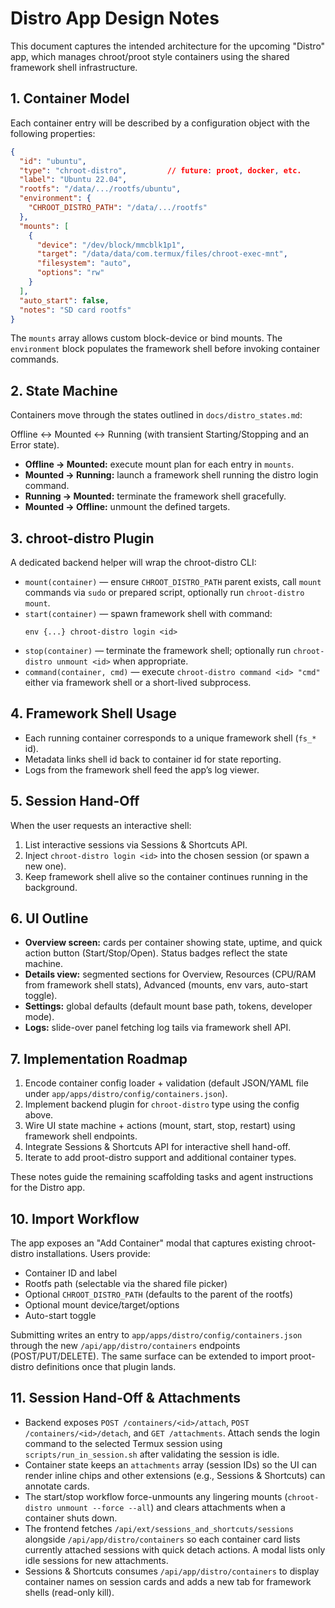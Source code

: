 # Distro App Design Notes

This document captures the intended architecture for the upcoming "Distro" app,
which manages chroot/proot style containers using the shared framework shell
infrastructure.

## 1. Container Model

Each container entry will be described by a configuration object with the
following properties:

```json
{
  "id": "ubuntu",
  "type": "chroot-distro",         // future: proot, docker, etc.
  "label": "Ubuntu 22.04",
  "rootfs": "/data/.../rootfs/ubuntu",
  "environment": {
    "CHROOT_DISTRO_PATH": "/data/.../rootfs"
  },
  "mounts": [
    {
      "device": "/dev/block/mmcblk1p1",
      "target": "/data/data/com.termux/files/chroot-exec-mnt",
      "filesystem": "auto",
      "options": "rw"
    }
  ],
  "auto_start": false,
  "notes": "SD card rootfs"
}
```

The `mounts` array allows custom block-device or bind mounts. The `environment`
block populates the framework shell before invoking container commands.

## 2. State Machine

Containers move through the states outlined in `docs/distro_states.md`:

Offline ↔ Mounted ↔ Running (with transient Starting/Stopping and an Error state).

- **Offline → Mounted:** execute mount plan for each entry in `mounts`.
- **Mounted → Running:** launch a framework shell running the distro login command.
- **Running → Mounted:** terminate the framework shell gracefully.
- **Mounted → Offline:** unmount the defined targets.

## 3. chroot-distro Plugin

A dedicated backend helper will wrap the chroot-distro CLI:

- `mount(container)` — ensure `CHROOT_DISTRO_PATH` parent exists, call `mount`
  commands via `sudo` or prepared script, optionally run `chroot-distro mount`.
- `start(container)` — spawn framework shell with command:
  ```
  env {...} chroot-distro login <id>
  ```
- `stop(container)` — terminate the framework shell; optionally run
  `chroot-distro unmount <id>` when appropriate.
- `command(container, cmd)` — execute `chroot-distro command <id> "cmd"` either
  via framework shell or a short-lived subprocess.

## 4. Framework Shell Usage

- Each running container corresponds to a unique framework shell (`fs_*` id).
- Metadata links shell id back to container id for state reporting.
- Logs from the framework shell feed the app’s log viewer.

## 5. Session Hand-Off

When the user requests an interactive shell:
1. List interactive sessions via Sessions & Shortcuts API.
2. Inject `chroot-distro login <id>` into the chosen session (or spawn a new one).
3. Keep framework shell alive so the container continues running in the background.

## 6. UI Outline

- **Overview screen:** cards per container showing state, uptime, and quick action
  button (Start/Stop/Open). Status badges reflect the state machine.
- **Details view:** segmented sections for Overview, Resources (CPU/RAM from
  framework shell stats), Advanced (mounts, env vars, auto-start toggle).
- **Settings:** global defaults (default mount base path, tokens, developer mode).
- **Logs:** slide-over panel fetching log tails via framework shell API.

## 7. Implementation Roadmap

1. Encode container config loader + validation (default JSON/YAML file under
   `app/apps/distro/config/containers.json`).
2. Implement backend plugin for `chroot-distro` type using the config above.
3. Wire UI state machine + actions (mount, start, stop, restart) using framework
   shell endpoints.
4. Integrate Sessions & Shortcuts API for interactive shell hand-off.
5. Iterate to add proot-distro support and additional container types.

These notes guide the remaining scaffolding tasks and agent instructions for the
Distro app.

## 10. Import Workflow

The app exposes an "Add Container" modal that captures existing chroot-distro
installations. Users provide:

- Container ID and label
- Rootfs path (selectable via the shared file picker)
- Optional `CHROOT_DISTRO_PATH` (defaults to the parent of the rootfs)
- Optional mount device/target/options
- Auto-start toggle

Submitting writes an entry to `app/apps/distro/config/containers.json` through the
new `/api/app/distro/containers` endpoints (POST/PUT/DELETE). The same surface can
be extended to import proot-distro definitions once that plugin lands.

## 11. Session Hand-Off & Attachments

- Backend exposes `POST /containers/<id>/attach`, `POST /containers/<id>/detach`, and
  `GET /attachments`. Attach sends the login command to the selected Termux session
  using `scripts/run_in_session.sh` after validating the session is idle.
- Container state keeps an `attachments` array (session IDs) so the UI can render
  inline chips and other extensions (e.g., Sessions & Shortcuts) can annotate cards.
- The start/stop workflow force-unmounts any lingering mounts (`chroot-distro unmount
  --force --all`) and clears attachments when a container shuts down.
- The frontend fetches `/api/ext/sessions_and_shortcuts/sessions` alongside
  `/api/app/distro/containers` so each container card lists currently attached
  sessions with quick detach actions. A modal lists only idle sessions for new
  attachments.
- Sessions & Shortcuts consumes `/api/app/distro/containers` to display container
  names on session cards and adds a new tab for framework shells (read-only kill).
